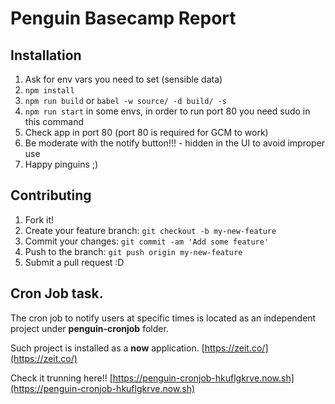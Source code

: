 # Penguin Basecamp Report

## Installation

1. Ask for env vars you need to set (sensible data)
2. `npm install`
3. `npm run build` or `babel -w source/ -d build/ -s`
4. `npm run start` in some envs, in order to run port 80 you need sudo in this command
5. Check app in port 80 (port 80 is required for GCM to work)
7. Be moderate with the notify button!!! - hidden in the UI to avoid improper use
6. Happy pinguins ;)


## Contributing
1. Fork it!
2. Create your feature branch: `git checkout -b my-new-feature`
3. Commit your changes: `git commit -am 'Add some feature'`
4. Push to the branch: `git push origin my-new-feature`
5. Submit a pull request :D


## Cron Job task.
The cron job to notify users at specific times is located as an independent project under **penguin-cronjob** folder.

Such project is installed as a **now** application.
[https://zeit.co/](https://zeit.co/)

Check it trunning here!! [https://penguin-cronjob-hkuflgkrve.now.sh](https://penguin-cronjob-hkuflgkrve.now.sh)
